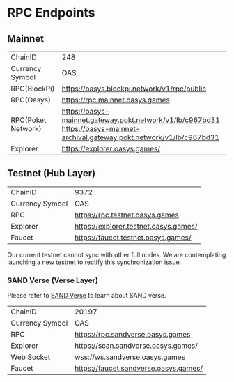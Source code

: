 # RPC Endpoints 


## Mainnet
|                 |                                    |
|-----------------|------------------------------------|
| ChainID         | 248                                |
| Currency Symbol | OAS                                |
| RPC(BlockPi)    | https://oasys.blockpi.network/v1/rpc/public	  |
| RPC(Oasys)      | https://rpc.mainnet.oasys.games    |
| RPC(Poket Network)| https://oasys-mainnet.gateway.pokt.network/v1/lb/c967bd31 https://oasys-mainnet-archival.gateway.pokt.network/v1/lb/c967bd31 |
| Explorer        | https://explorer.oasys.games/      |

## Testnet (Hub Layer)
|                 |                                         |
|-----------------|-----------------------------------------|
| ChainID         | 9372                                    |
| Currency Symbol | OAS                                     |
| RPC             | https://rpc.testnet.oasys.games         |
| Explorer        | https://explorer.testnet.oasys.games/   |
| Faucet          | https://faucet.testnet.oasys.games/ |

Our current testnet cannot sync with other full nodes. We are contemplating launching a new testnet to rectify this synchronization issue.

### SAND Verse (Verse Layer)
Please refer to [SAND Verse](/docs/verse-developer/sandverse) to learn about SAND verse.

|                 |                                            |
|-----------------|--------------------------------------------|
| ChainID         | 20197                                      |
| Currency Symbol | OAS                                        |
| RPC             | https://rpc.sandverse.oasys.games         |
| Explorer        | https://scan.sandverse.oasys.games/    |
| Web Socket      | wss://ws.sandverse.oasys.games             |
| Faucet          | https://faucet.sandverse.oasys.games/ |



